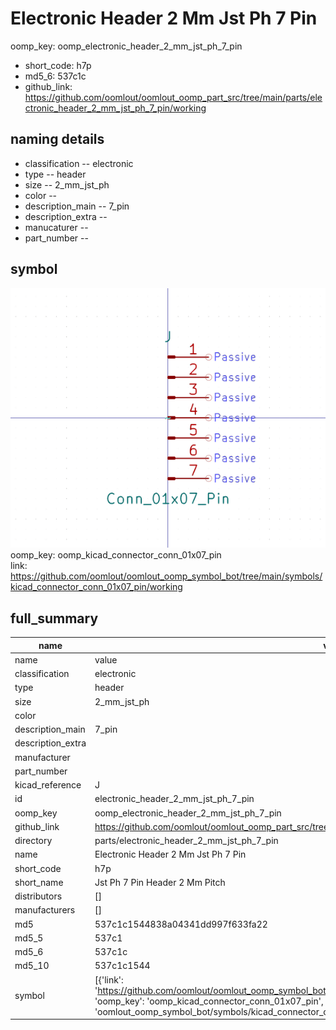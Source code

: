 # Electronic Header 2 Mm Jst Ph 7 Pin
oomp_key: oomp_electronic_header_2_mm_jst_ph_7_pin 

  
* short_code: h7p
* md5_6: 537c1c  
* github_link: https://github.com/oomlout/oomlout_oomp_part_src/tree/main/parts/electronic_header_2_mm_jst_ph_7_pin/working  
## naming details
* classification -- electronic
* type -- header
* size -- 2_mm_jst_ph
* color -- 
* description_main -- 7_pin
* description_extra -- 
* manucaturer -- 
* part_number -- 



## symbol

![](symbol/0/working/working_600.png)  
oomp_key: oomp_kicad_connector_conn_01x07_pin  
link: https://github.com/oomlout/oomlout_oomp_symbol_bot/tree/main/symbols/kicad_connector_conn_01x07_pin/working  


## full_summary
| name | value | 
| --- | --- | 
| name | value | 
| classification | electronic | 
| type | header | 
| size | 2_mm_jst_ph | 
| color |  | 
| description_main | 7_pin | 
| description_extra |  | 
| manufacturer |  | 
| part_number |  | 
| kicad_reference | J | 
| id | electronic_header_2_mm_jst_ph_7_pin | 
| oomp_key | oomp_electronic_header_2_mm_jst_ph_7_pin | 
| github_link | https://github.com/oomlout/oomlout_oomp_part_src/tree/main/parts/electronic_header_2_mm_jst_ph_7_pin/working | 
| directory | parts/electronic_header_2_mm_jst_ph_7_pin | 
| name | Electronic Header 2 Mm Jst Ph 7 Pin | 
| short_code | h7p | 
| short_name | Jst Ph 7 Pin Header 2 Mm Pitch | 
| distributors | [] | 
| manufacturers | [] | 
| md5 | 537c1c1544838a04341dd997f633fa22 | 
| md5_5 | 537c1 | 
| md5_6 | 537c1c | 
| md5_10 | 537c1c1544 | 
| symbol | [{'link': 'https://github.com/oomlout/oomlout_oomp_symbol_bot/tree/main/symbols/kicad_connector_conn_01x07_pin', 'oomp_key': 'oomp_kicad_connector_conn_01x07_pin', 'directory': 'oomlout_oomp_symbol_bot/symbols/kicad_connector_conn_01x07_pin//working/working.kicad_sym'}] | 
